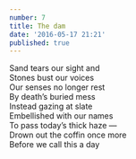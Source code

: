 ```yaml
---
number: 7
title: The dam
date: '2016-05-17 21:21'
published: true
---
```

Sand tears our sight and<br>
Stones bust our voices<br>
Our senses no longer rest<br>
By death’s buried mess<br>
Instead gazing at slate<br>
Embellished with our names<br>
To pass today’s thick haze —<br>
Drown out the coffin once more<br>
Before we call this a day<br>
